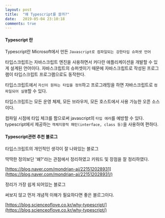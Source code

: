 ```yaml
---
layout: post
title:  "왜 Typescript를 쓸까?"
date:   2019-05-04 23:10:18
comments: true
---
```



<h4>Typescript 란</h4>

Typescript란 Microsoft에서 만든 `Javascript로 컴파일되는 강한타입 슈퍼셋 언어`
 
타입스크립트는 자바스크립트 엔진을 사용하면서 커다란 애플리케이션을 개발할 수 있게 설계된 언어이다. 자바스크립트의 슈퍼셋이기 때문에 자바스크립트로 작성된 프로그램이 타입스크립트 프로그램으로도 동작한다.

타입스크립트에서 `자신이 원하는 타입을 정의`하고 프로그래밍을 하면 자바스크립트로 `컴파일되어 실행`할 수 있다.

타입스크립트는 모든 운영 체제, 모든 브라우저, 모든 호스트에서 사용 가능한 오픈 소스이다.

컴파일 시점에 타입 체크를 함으로써 javascript의 `타입 에러`를 예방할 수 있다.
typescript에서 제공하는 `객체지향적 패턴(interface, class 등)`을 사용하여 편하다.





 
 <h4>Typescript관련 추천 블로그</h4>

 타입스크립트의 개인적인 생각이 잘 나와있는 블로그

 딱딱한 정의보단 '왜?'라는 관점에서 정리하였고 키워드 및 장점을 잘 정리하였다.

 [https://blog.naver.com/mondrian-ai/221512028931](https://blog.naver.com/mondrian-ai/221512028931/)


 정리가 가장 쉽게 되어있는 블로그

 써보지 않고 먼저 개념적 이해가 필요하다면 좋은 블르그이다.

 [https://blog.scienceoflove.co.kr/why-typescript/](https://blog.scienceoflove.co.kr/why-typescript/)

